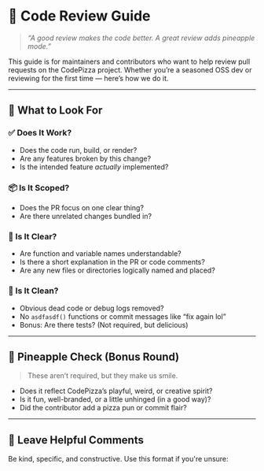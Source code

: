 # 🧠 Code Review Guide

> _“A good review makes the code better. A great review adds pineapple mode.”_

This guide is for maintainers and contributors who want to help review pull requests on the CodePizza project. Whether you’re a seasoned OSS dev or reviewing for the first time — here’s how we do it.

---

## 🧩 What to Look For

### ✅ Does It Work?
- Does the code run, build, or render?
- Are any features broken by this change?
- Is the intended feature *actually* implemented?

### 📦 Is It Scoped?
- Does the PR focus on one clear thing?
- Are there unrelated changes bundled in?

### 🧠 Is It Clear?
- Are function and variable names understandable?
- Is there a short explanation in the PR or code comments?
- Are any new files or directories logically named and placed?

### 🧽 Is It Clean?
- Obvious dead code or debug logs removed?
- No `asdfasdf()` functions or commit messages like “fix again lol”
- Bonus: Are there tests? (Not required, but delicious)

---

## 🍍 Pineapple Check (Bonus Round)

> These aren’t required, but they make us smile.

- Does it reflect CodePizza’s playful, weird, or creative spirit?
- Is it fun, well-branded, or a little unhinged (in a good way)?
- Did the contributor add a pizza pun or commit flair?

---

## 💬 Leave Helpful Comments

Be kind, specific, and constructive. Use this format if you're unsure:

